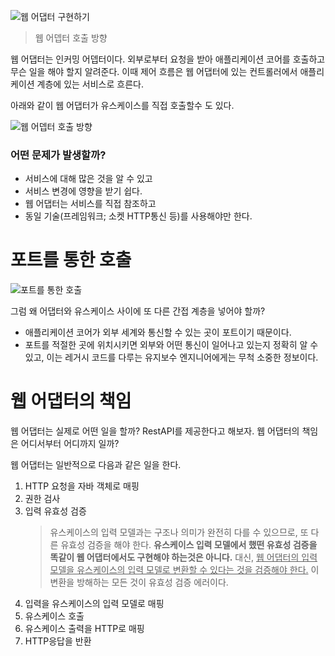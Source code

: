 ![웹 어댑터 구현하기](https://img1.daumcdn.net/thumb/R1280x0/?scode=mtistory2&fname=https%3A%2F%2Fblog.kakaocdn.net%2Fdn%2FcHdlhx%2FbtrUvVqgeDR%2F2zJI5gOfceoF4KqboE5zVK%2Fimg.png)

> 웹 어뎁터 호출 방향

웹 어댑터는 인커밍 어뎁터이다. 외부로부터 요청을 받아 애플리케이션 코어를 호출하고 무슨 일을 해야 할지 알려준다. 이때 제어 흐름은 웹 어댑터에 있는 컨트롤러에서 애플리케이션 계층에 있는 서비스로 흐른다.

아래와 같이 웹 어댑터가 유스케이스를 직접 호출할수 도 있다.

![웹 어뎁터 호출 방향](https://img1.daumcdn.net/thumb/R1280x0/?scode=mtistory2&fname=https%3A%2F%2Fblog.kakaocdn.net%2Fdn%2FKi18k%2FbtrUws9fdgA%2FgJEAX9egxtSIYMb0oVobok%2Fimg.png)

### 어떤 문제가 발생할까?

- 서비스에 대해 많은 것을 알 수 있고
- 서비스 변경에 영향을 받기 쉽다.
- 웹 어댑터는 서비스를 직접 참조하고
- 동일 기술(프레임워크; 소켓 HTTP통신 등)를 사용해야만 한다.

# 포트를 통한 호출

![포트를 통한 호출](https://img1.daumcdn.net/thumb/R1280x0/?scode=mtistory2&fname=https%3A%2F%2Fblog.kakaocdn.net%2Fdn%2FzNbkD%2FbtrUt8c3DkX%2Fyj3cZD4I7rhIgDE7wBNQOk%2Fimg.png)

그럼 왜 어댑터와 유스케이스 사이에 또 다른 간접 계층을 넣어야 할까?
- 애플리케이션 코어가 외부 세계와 통신할 수 있는 곳이 포트이기 때문이다.
- 포트를 적절한 곳에 위치시키면 외부와 어떤 통신이 일어나고 있는지 정확히 알 수 있고, 이는 레거시 코드를 다루는 유지보수 엔지니어에게는 무척 소중한 정보이다.

# 웹 어댑터의 책임

웹 어댑터는 실제로 어떤 일을 할까?
RestAPI를 제공한다고 해보자. 웹 어댑터의 책임은 어디서부터 어디까지 일까?

웹 어댑터는 일반적으로 다음과 같은 일을 한다.

1. HTTP 요청을 자바 객체로 매핑
2. 권한 검사
3. 입력 유효성 검증
	> 유스케이스의 입력 모델과는 구조나 의미가 완전히 다를 수 있으므로, 또 다른 유효성 검증을 해야 한다.
	> **유스케이스 입력 모델에서 했떤 유효성 검증을 똑같이 웹 어댑터에서도 구현해야 하는것은 아니다.** 
	> 대신, <u>웹 어댑터의 입력 모델을 유스케이스의 입력 모델로 변환할 수 있다는 것을 검증해야 한다.</u>
	> 이 변환을 방해하는 모든 것이 유효성 검증 에러이다.
4. 입력을 유스케이스의 입력 모델로 매핑
5. 유스케이스 호출
6. 유스케이스 출력을 HTTP로 매핑
7. HTTP응답을 반환

